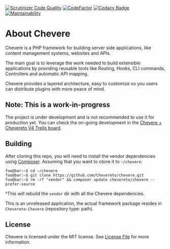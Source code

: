 [![Scrutinizer Code
Quality](https://scrutinizer-ci.com/g/Chevereto/chevere/badges/quality-score.png?b=master)](https://scrutinizer-ci.com/g/Chevereto/chevere/?branch=master)
[![CodeFactor](https://www.codefactor.io/repository/github/Chevereto/chevere/badge)](https://www.codefactor.io/repository/github/Chevereto/chevere)
[![Codacy Badge](https://api.codacy.com/project/badge/Grade/de5d887d9d764665937274cdcfd133d4)](https://www.codacy.com/manual/inbox_5/chevere?utm_source=github.com&amp;utm_medium=referral&amp;utm_content=Chevereto/chevere&amp;utm_campaign=Badge_Grade)
[![Maintainability](https://api.codeclimate.com/v1/badges/a99a88d28ad37a79dbf6/maintainability)](https://codeclimate.com/github/codeclimate/codeclimate/maintainability)

# About Chevere

Chevere is a PHP framework for building server side applications, like content management systems, websites and APIs.

The main goal is to leverage the work needed to build extensible applications by providing reusable tools like Routing, Hooks, CLI commands, Controllers and automatic API mapping.

Chevere provides a layered architecture, easy to customize so you users can distribute plugins with more peace of mind.

## Note: This is a work-in-progress

The project is under development and is not recommended to use it for production yet. You can check the on-going development in the [Chevere + Chevereto V4 Trello board](https://trello.com/b/DCZhECwN/chevere-chevereto-v4).

## Building

After cloning this repo, you will need to install the vendor dependencies using
[Composer](https://getcomposer.org/). Assuming that you want to clone it to `~/chevere`:

```console
foo@bar:~$ cd ~/chevere
foo@bar:~$ git clone https://github.com/Chevereto/chevere.git
foo@bar:~$ rm -rf "vendor" && composer update chevereto/chevere --prefer-source
```

^This will rebuild the `vendor` dir with all the Chevere dependencies.

This is an unreleased application, the actual framework package resides in `Chevereto-Chevere` (repository type:
path).

## License

Chevere is licensed under the MIT license. See [License File](LICENSE) for more information.
